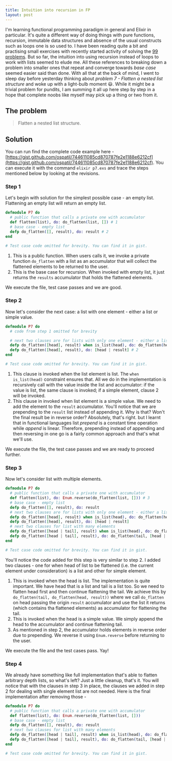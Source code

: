 ```yaml
---
title: Intuition into recursion in FP
layout: post
---
```

I'm learning functional programming paradigm in general and Elixir in particular. It's quite a different way of doing things with pure functions, recursion, immutable data structures and absence of the usual constructs such as loops one is so used to. I have been reading quite a bit and practising small exercises with recently started activity of solving the [99 problems](https://ocaml.org/learn/tutorials/99problems.html). But so far, the intuition into using recursion instead of loops to work with lists seemed to elude me. All these references to breaking down a problem into smaller ones that repeat and converge towards _base case_ seemed easier said than done. With all that at the back of mind, I went to sleep day before yesterday thinking about _problem 7 - Flatten a nested list structure_ and woke up with a light-bulb moment :smiley:. While it might be a trivial problem for pundits, I am summing it all up here step by step in a hope that complete noobs like myself may pick up a thing or two from it.

## The problem

> Flatten a nested list structure.

## Solution

You can run find the complete code example here -  [https://gist.github.com/ospatil/744611085cd870787fe2e1188e6212cf](https://gist.github.com/ospatil/744611085cd870787fe2e1188e6212cf). You can execute it with the command `elixir p7.exs` and trace the steps mentioned below by looking at the revisions.

### Step 1

Let's begin with solution for the simplest possible case - an empty list. Flattening an empty list will return an empty list.

```elixir
defmodule P7 do
  # public function that calls a private one with accumulator
  def flatten(list), do: do_flatten(list, []) # 1
  # base case - empty list
  defp do_flatten([], result), do: result # 2
end

# Test case code omitted for brevity. You can find it in gist.
```

1. This is a public function. When users calls it, we invoke a private function `do_flatten` with a list as an accumulator that will collect the flattened elements to be returned to the user.
2. This is the base case for recursion. When invoked with empty list, it just returns the `results` accumulator that holds the flattened elements.

We execute the file, test case passes and we are good.

### Step 2

Now let's consider the next case: a list with one element - either a list or simple value.

```elixir
defmodule P7 do
  # code from step 1 omitted for brevity

  # next two clauses are for lists with only one element - either a list or value
  defp do_flatten([head], result) when is_list(head), do: do_flatten(head, result) # 1
  defp do_flatten([head], result), do: [head | result] # 2
end

# Test case code omitted for brevity. You can find it in gist.
```

1. This clause is invoked when the list element is list. The `when is_list(head)` constraint ensures that. All we do in the implementation is recursively call with the value inside the list and accumulator: if the value is list, the same clause is invoked; if a simple element,  clause 2 will be invoked.
2. This clause in invoked when list element is a simple value. We need to add the element to the `result` accumulator. You'll notice that we are prepending to the `result` list instead of appending it. Why is that? Won't the final result be in reverse order? Absolutely, that's right. but I learnt that in functional languages list _prepend_ is a constant time operation while _append_ is linear. Therefore, prepending instead of appending and then reversing in one go is a fairly common approach and that's what we'll use.

We execute the file, the test case passes and we are ready to proceed further.

### Step 3

Now let's consider list with multiple elements.

```elixir
defmodule P7 do
  # public function that calls a private one with accumulator
  def flatten(list), do: Enum.reverse(do_flatten(list, [])) # 3
  # base case - empty list
  defp do_flatten([], result), do: result
  # next two clauses are for lists with only one element - either a list or value
  defp do_flatten([head], result) when is_list(head), do: do_flatten(head, result)
  defp do_flatten([head], result), do: [head | result]
  # next two clauses for list with many elements
  defp do_flatten([head | tail], result) when is_list(head), do: do_flatten(tail, do_flatten(head, result)) # 1
  defp do_flatten([head | tail], result), do: do_flatten(tail, [head | result]) # 2
end

# Test case code omitted for brevity. You can find it in gist.
```

You'll notice the code added for this step is very similar to step 2. I added two clauses - one for when head of list to be flattened (i.e. the current element under consideration) is a list and other for simple element.

1. This is invoked when the head is list. The implementation is quite important. We have head that is a list and tail is a list too. So we need to flatten head first and then continue flattening the tail. We achieve this by `do_flatten(tail, do_flatten(head, result))` where we call `do_flatten` on head passing the origin `result` accumulator and use the list it returns (which contains tha flattened elements) as accumulator for flattening the tail.
2. This is invoked when the head is a simple value. We simply append the head to the accumulator and continue flattening tail.
3. As mentioned in step 2, the accumulator holds elements in reverse order due to prepending. We reverse it using `Enum.reverse` before returning to the user.

We execute the file and the test cases pass. Yay!

### Step 4

We already have something like full implementation that's able to flatten arbitrary depth lists, so what's left?
Just a little cleanup, that's it. You will notice that with the clauses in step 3 in place, the clauses we added in step 2 for dealing with single element list are not needed. Here is the final implementation after removing those -

```elixir
defmodule P7 do
  # public function that calls a private one with accumulator
  def flatten(list), do: Enum.reverse(do_flatten(list, []))
  # base case - empty list
  defp do_flatten([], result), do: result
  # next two clauses for list with many elements
  defp do_flatten([head | tail], result) when is_list(head), do: do_flatten(tail, do_flatten(head, result))
  defp do_flatten([head | tail], result), do: do_flatten(tail, [head | result])
end

# Test case code omitted for brevity. You can find it in gist.
```
